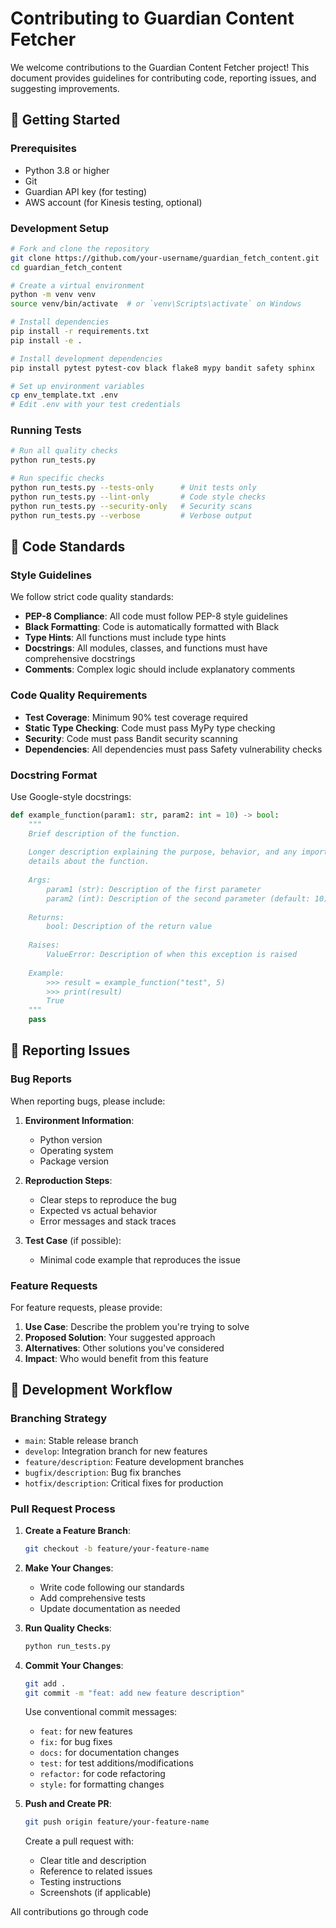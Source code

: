 # Contributing to Guardian Content Fetcher

We welcome contributions to the Guardian Content Fetcher project! This document provides guidelines for contributing code, reporting issues, and suggesting improvements.

## 🚀 Getting Started

### Prerequisites

- Python 3.8 or higher
- Git
- Guardian API key (for testing)
- AWS account (for Kinesis testing, optional)

### Development Setup

```bash
# Fork and clone the repository
git clone https://github.com/your-username/guardian_fetch_content.git
cd guardian_fetch_content

# Create a virtual environment
python -m venv venv
source venv/bin/activate  # or `venv\Scripts\activate` on Windows

# Install dependencies
pip install -r requirements.txt
pip install -e .

# Install development dependencies
pip install pytest pytest-cov black flake8 mypy bandit safety sphinx

# Set up environment variables
cp env_template.txt .env
# Edit .env with your test credentials
```

### Running Tests

```bash
# Run all quality checks
python run_tests.py

# Run specific checks
python run_tests.py --tests-only      # Unit tests only
python run_tests.py --lint-only       # Code style checks
python run_tests.py --security-only   # Security scans
python run_tests.py --verbose         # Verbose output
```

## 📝 Code Standards

### Style Guidelines

We follow strict code quality standards:

- **PEP-8 Compliance**: All code must follow PEP-8 style guidelines
- **Black Formatting**: Code is automatically formatted with Black
- **Type Hints**: All functions must include type hints
- **Docstrings**: All modules, classes, and functions must have comprehensive docstrings
- **Comments**: Complex logic should include explanatory comments

### Code Quality Requirements

- **Test Coverage**: Minimum 90% test coverage required
- **Static Type Checking**: Code must pass MyPy type checking
- **Security**: Code must pass Bandit security scanning
- **Dependencies**: All dependencies must pass Safety vulnerability checks

### Docstring Format

Use Google-style docstrings:

```python
def example_function(param1: str, param2: int = 10) -> bool:
    """
    Brief description of the function.
    
    Longer description explaining the purpose, behavior, and any important
    details about the function.
    
    Args:
        param1 (str): Description of the first parameter
        param2 (int): Description of the second parameter (default: 10)
        
    Returns:
        bool: Description of the return value
        
    Raises:
        ValueError: Description of when this exception is raised
        
    Example:
        >>> result = example_function("test", 5)
        >>> print(result)
        True
    """
    pass
```

## 🐛 Reporting Issues

### Bug Reports

When reporting bugs, please include:

1. **Environment Information**:
   - Python version
   - Operating system
   - Package version

2. **Reproduction Steps**:
   - Clear steps to reproduce the bug
   - Expected vs actual behavior
   - Error messages and stack traces

3. **Test Case** (if possible):
   - Minimal code example that reproduces the issue

### Feature Requests

For feature requests, please provide:

1. **Use Case**: Describe the problem you're trying to solve
2. **Proposed Solution**: Your suggested approach
3. **Alternatives**: Other solutions you've considered
4. **Impact**: Who would benefit from this feature

## 🔄 Development Workflow

### Branching Strategy

- `main`: Stable release branch
- `develop`: Integration branch for new features
- `feature/description`: Feature development branches
- `bugfix/description`: Bug fix branches
- `hotfix/description`: Critical fixes for production

### Pull Request Process

1. **Create a Feature Branch**:
   ```bash
   git checkout -b feature/your-feature-name
   ```

2. **Make Your Changes**:
   - Write code following our standards
   - Add comprehensive tests
   - Update documentation as needed

3. **Run Quality Checks**:
   ```bash
   python run_tests.py
   ```

4. **Commit Your Changes**:
   ```bash
   git add .
   git commit -m "feat: add new feature description"
   ```
   
   Use conventional commit messages:
   - `feat:` for new features
   - `fix:` for bug fixes
   - `docs:` for documentation changes
   - `test:` for test additions/modifications
   - `refactor:` for code refactoring
   - `style:` for formatting changes

5. **Push and Create PR**:
   ```bash
   git push origin feature/your-feature-name
   ```
   
   Create a pull request with:
   - Clear title and description
   - Reference to related issues
   - Testing instructions
   - Screenshots (if applicable)

All contributions go through code
